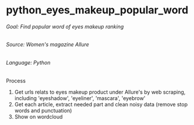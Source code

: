 # python_eyes_makeup_popular_word

###### Goal: Find popular word of eyes makeup ranking
###### Source: Women's magazine Allure
###### Language: Python

Process
1. Get urls relats to eyes makeup product under Allure's by web scraping, including 'eyeshadow', 'eyeliner', 'mascara', 'eyebrow'
2. Get each article, extract needed part and clean noisy data (remove stop words and punctuation)
3. Show on wordcloud

